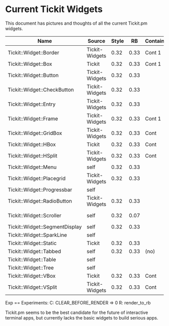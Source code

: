 # Current Tickit Widgets

This document has pictures and thoughts of all the current Tickit.pm
widgets.

| Name                           | Source         | Style | RB   | Container | Notes | Exp |
|--------------------------------|----------------|-------|------|-----------|-------|-----|
| Tickit::Widget::Border         | Tickit-Widgets | 0.32  | 0.33 | Cont 1    |       | cR  |
| Tickit::Widget::Box            | Tickit         | 0.32  | 0.33 | Cont 1    |       | cR  |
| Tickit::Widget::Button         | Tickit-Widgets | 0.32  | 0.33 |           |       | cR  |
| Tickit::Widget::CheckButton    | Tickit-Widgets | 0.32  | 0.33 |           |       | cR  |
| Tickit::Widget::Entry          | Tickit-Widgets | 0.32  | 0.33 |           |       | cR  |
| Tickit::Widget::Frame          | Tickit-Widgets | 0.32  | 0.33 | Cont 1    |       | cR  |
| Tickit::Widget::GridBox        | Tickit-Widgets | 0.32  | 0.33 | Cont      |       | cR  |
| Tickit::Widget::HBox           | Tickit         | 0.32  | 0.33 | Cont      |       | cR  |
| Tickit::Widget::HSplit         | Tickit-Widgets | 0.32  | 0.33 | Cont      |       | cR  |
| Tickit::Widget::Menu           | self           | 0.32  | 0.33 |           |       | cR  |
| Tickit::Widget::Placegrid      | Tickit-Widgets | 0.32  | 0.33 |           |       | cR  |
| Tickit::Widget::Progressbar    | self           |       |      |           |       |     |
| Tickit::Widget::RadioButton    | Tickit-Widgets | 0.32  | 0.33 |           |       | cR  |
| Tickit::Widget::Scroller       | self           | 0.32  | 0.07 |           | Still using RenderContext | C   |
| Tickit::Widget::SegmentDisplay | self           | 0.32  | 0.33 |           |       | cR  |
| Tickit::Widget::SparkLine      | self           |       |      |           |       |     |
| Tickit::Widget::Static         | Tickit         | 0.32  | 0.33 |           |       | cR  |
| Tickit::Widget::Tabbed         | self           | 0.32  | 0.33 | (no)      |       | cR  |
| Tickit::Widget::Table          | self           |       |      |           |       |     |
| Tickit::Widget::Tree           | self           |       |      |           |       | C   |
| Tickit::Widget::VBox           | Tickit         | 0.32  | 0.33 | Cont      |       | cR  |
| Tickit::Widget::VSplit         | Tickit-Widgets | 0.32  | 0.33 | Cont      |       | cR  |

Exp == Experiments:
  C: CLEAR_BEFORE_RENDER => 0
  R: render_to_rb

Tickit.pm seems to be the best candidate for the future of
interactive terminal apps, but currently lacks the basic widgets to
build serious apps.

